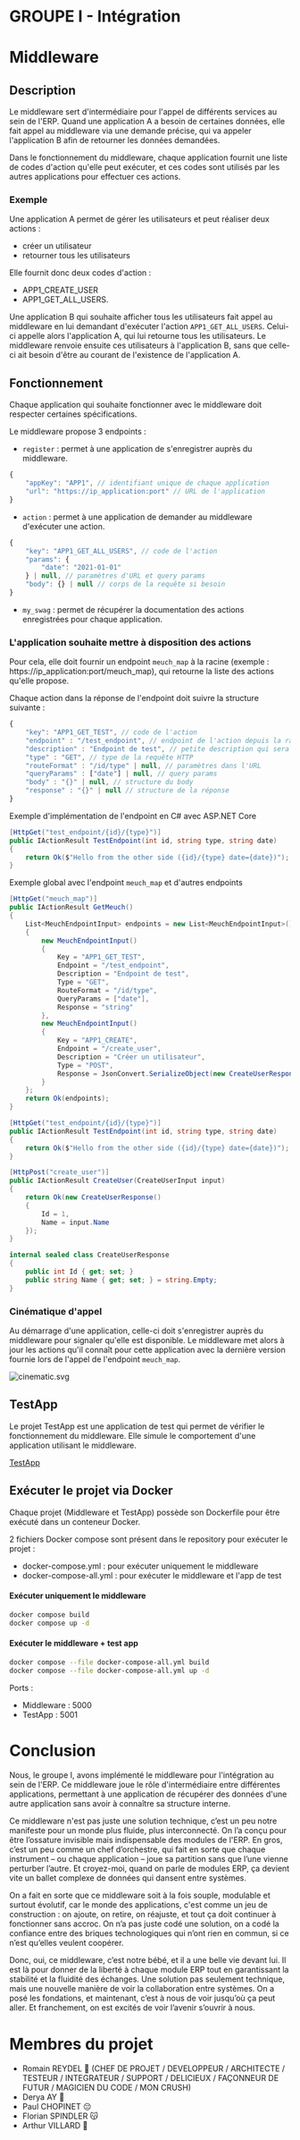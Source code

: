 # GROUPE I - Intégration

# Middleware

## Description
Le middleware sert d'intermédiaire pour l'appel de différents services au sein de l'ERP. Quand une application A a 
besoin de certaines données, elle fait appel au middleware via une demande précise, qui va appeler l'application B afin 
de retourner les données demandées.

Dans le fonctionnement du middleware, chaque application fournit une liste de codes d'action qu'elle peut exécuter, et 
ces codes sont utilisés par les autres applications pour effectuer ces actions.

### Exemple
Une application A permet de gérer les utilisateurs et peut réaliser deux actions :
- créer un utilisateur 
- retourner tous les utilisateurs

Elle fournit donc deux codes d'action :
- APP1_CREATE_USER
- APP1_GET_ALL_USERS.

Une application B qui souhaite afficher tous les utilisateurs fait appel au middleware en lui demandant d'exécuter 
l'action `APP1_GET_ALL_USERS`. Celui-ci appelle alors l'application A, qui lui retourne tous les utilisateurs. Le 
middleware renvoie ensuite ces utilisateurs à l'application B, sans que celle-ci ait besoin d'être au courant de 
l'existence de l'application A.


## Fonctionnement

Chaque application qui souhaite fonctionner avec le middleware doit respecter certaines spécifications.

Le middleware propose 3 endpoints :

- `register` : permet à une application de s'enregistrer auprès du middleware.
```js
{
    "appKey": "APP1", // identifiant unique de chaque application
    "url": "https://ip_application:port" // URL de l'application
}
```

- `action` : permet à une application de demander au middleware d'exécuter une action.
```js
{
    "key": "APP1_GET_ALL_USERS", // code de l'action
    "params": {
        "date": "2021-01-01"
    } | null, // paramètres d'URL et query params
    "body": {} | null // corps de la requête si besoin
}
```

- `my_swag` : permet de récupérer la documentation des actions enregistrées pour chaque application.


### L'application souhaite mettre à disposition des actions
Pour cela, elle doit fournir un endpoint `meuch_map` à la racine (exemple : https://ip_application:port/meuch_map), qui 
retourne la liste des actions qu'elle propose.

Chaque action dans la réponse de l'endpoint doit suivre la structure suivante :
```js
{
    "key": "APP1_GET_TEST", // code de l'action
    "endpoint" : "/test_endpoint", // endpoint de l'action depuis la racine
    "description" : "Endpoint de test", // petite description qui sera utilisée pour la documentation
    "type" : "GET", // type de la requête HTTP
    "routeFormat" : "/id/type" | null, // paramètres dans l'URL
    "queryParams" : ["date"] | null, // query params
    "body" : "{}" | null, // structure du body
    "response" : "{}" | null // structure de la réponse
}
```

Exemple d'implémentation de l'endpoint en C# avec ASP.NET Core
```csharp
[HttpGet("test_endpoint/{id}/{type}")]
public IActionResult TestEndpoint(int id, string type, string date)
{
    return Ok($"Hello from the other side ({id}/{type} date={date})");
}
```

Exemple global avec l'endpoint `meuch_map` et d'autres endpoints
```csharp
[HttpGet("meuch_map")]
public IActionResult GetMeuch()
{
    List<MeuchEndpointInput> endpoints = new List<MeuchEndpointInput>()
    {
        new MeuchEndpointInput()
        {
            Key = "APP1_GET_TEST",
            Endpoint = "/test_endpoint",
            Description = "Endpoint de test",
            Type = "GET",
            RouteFormat = "/id/type",
            QueryParams = ["date"],
            Response = "string"
        },
        new MeuchEndpointInput()
        {
            Key = "APP1_CREATE",
            Endpoint = "/create_user",
            Description = "Créer un utilisateur",
            Type = "POST",
            Response = JsonConvert.SerializeObject(new CreateUserResponse(), Formatting.Indented),
        }
    };
    return Ok(endpoints);
}

[HttpGet("test_endpoint/{id}/{type}")]
public IActionResult TestEndpoint(int id, string type, string date)
{
    return Ok($"Hello from the other side ({id}/{type} date={date})");
}

[HttpPost("create_user")]
public IActionResult CreateUser(CreateUserInput input)
{
    return Ok(new CreateUserResponse()
    {
        Id = 1,
        Name = input.Name
    });    
}

internal sealed class CreateUserResponse
{
    public int Id { get; set; }
    public string Name { get; set; } = string.Empty;
}
```

### Cinématique d'appel

Au démarrage d'une application, celle-ci doit s'enregistrer auprès du middleware pour signaler qu'elle est disponible.
Le middleware met alors à jour les actions qu'il connaît pour cette application avec la dernière version fournie lors 
de l'appel de l'endpoint `meuch_map`.

![cinematic.svg](img/cinematic.svg)

## TestApp

Le projet TestApp est une application de test qui permet de vérifier le fonctionnement du middleware. Elle simule le 
comportement d'une application utilisant le middleware.

[TestApp](src/Middleware.TestApp)

## Exécuter le projet via Docker

Chaque projet (Middleware et TestApp) possède son Dockerfile pour être exécuté dans un conteneur Docker.

2 fichiers Docker compose sont présent dans le repository pour exécuter le projet :
- docker-compose.yml : pour exécuter uniquement le middleware
- docker-compose-all.yml : pour exécuter le middleware et l'app de test

#### Exécuter uniquement le middleware
```bash
docker compose build
docker compose up -d
```

#### Exécuter le middleware + test app
```bash
docker compose --file docker-compose-all.yml build
docker compose --file docker-compose-all.yml up -d
```

Ports :
- Middleware : 5000
- TestApp : 5001



# Conclusion
 Nous, le groupe I, avons implémenté le middleware pour l'intégration au sein de l'ERP. Ce middleware joue le rôle d'intermédiaire entre différentes applications, permettant à une application de récupérer des données d'une autre application sans avoir à connaître sa structure interne.

 Ce middleware n'est pas juste une solution technique, c’est un peu notre manifeste pour un monde plus fluide, plus interconnecté. On l’a conçu pour être l’ossature invisible mais indispensable des modules de l'ERP. En gros, c’est un peu comme un chef d’orchestre, qui fait en sorte que chaque instrument – ou chaque application – joue sa partition sans que l’une vienne perturber l’autre. Et croyez-moi, quand on parle de modules ERP, ça devient vite un ballet complexe de données qui dansent entre systèmes.

 On a fait en sorte que ce middleware soit à la fois souple, modulable et surtout évolutif, car le monde des applications, c'est comme un jeu de construction : on ajoute, on retire, on réajuste, et tout ça doit continuer à fonctionner sans accroc. On n’a pas juste codé une solution, on a codé la confiance entre des briques technologiques qui n’ont rien en commun, si ce n’est qu’elles veulent coopérer.

 Donc, oui, ce middleware, c’est notre bébé, et il a une belle vie devant lui. Il est là pour donner de la liberté à chaque module ERP tout en garantissant la stabilité et la fluidité des échanges. Une solution pas seulement technique, mais une nouvelle manière de voir la collaboration entre systèmes. On a posé les fondations, et maintenant, c’est à nous de voir jusqu’où ça peut aller. Et franchement, on est excités de voir l’avenir s’ouvrir à nous.


# Membres du projet
- Romain REYDEL 👑 (CHEF DE PROJET / DEVELOPPEUR / ARCHITECTE / TESTEUR / INTEGRATEUR / SUPPORT / DELICIEUX / FAÇONNEUR DE FUTUR / MAGICIEN DU CODE / MON CRUSH)
- Derya AY 💫
- Paul CHOPINET 😔
- Florian SPINDLER 😽
- Arthur VILLARD 🏐
